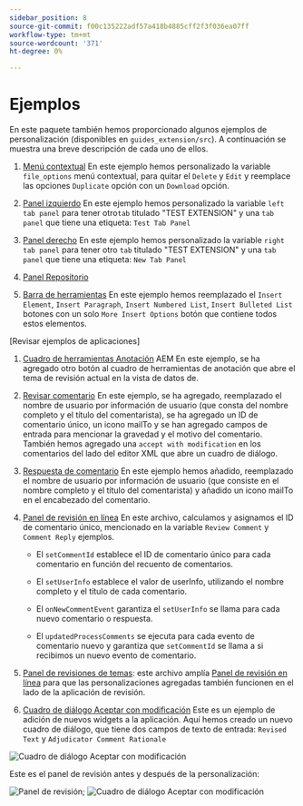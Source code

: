 ```yaml
---
sidebar_position: 8
source-git-commit: f00c135222adf57a418b4885cff2f3f036ea07ff
workflow-type: tm+mt
source-wordcount: '371'
ht-degree: 0%

---
```



# Ejemplos

En este paquete también hemos proporcionado algunos ejemplos de personalización (disponibles en `guides_extension/src`). A continuación se muestra una breve descripción de cada uno de ellos.

1. [Menú contextual](./../../src/file_options.ts)
En este ejemplo hemos personalizado la variable `file_options` menú contextual, para quitar el `Delete` y `Edit` y reemplace las opciones `Duplicate` opción con un `Download` opción.

2. [Panel izquierdo](../../src/left_panel_container.ts)
En este ejemplo hemos personalizado la variable `left tab panel` para tener otro`tab` titulado &quot;TEST EXTENSION&quot; y una `tab panel` que tiene una etiqueta: `Test Tab Panel`

3. [Panel derecho](../../src/right_panel_container.ts)
En este ejemplo hemos personalizado la variable `right tab panel` para tener otro `tab` titulado &quot;TEST EXTENSION&quot; y una `tab panel` que tiene una etiqueta: `New Tab Panel`

4. [Panel Repositorio](../../src/repository_panel.ts)

5. [Barra de herramientas](../../src/toolbar.ts)
En este ejemplo hemos reemplazado el `Insert Element`, `Insert Paragraph`, `Insert Numbered List`, `Insert Bulleted List` botones con un solo `More Insert Options` botón que contiene todos estos elementos.

[Revisar ejemplos de aplicaciones]

1. [Cuadro de herramientas Anotación](../../src/review_app_examples/annotation_extension.ts)
AEM En este ejemplo, se ha agregado otro botón al cuadro de herramientas de anotación que abre el tema de revisión actual en la vista de datos de.

2. [Revisar comentario](../../src/review_app_examples/review_comment.ts)
En este ejemplo, se ha agregado, reemplazado el nombre de usuario por información de usuario (que consta del nombre completo y el título del comentarista), se ha agregado un ID de comentario único, un icono mailTo y se han agregado campos de entrada para mencionar la gravedad y el motivo del comentario.
También hemos agregado una `accept with modification` en los comentarios del lado del editor XML que abre un cuadro de diálogo.

3. [Respuesta de comentario](../../src/review_app_examples/comment_reply.ts)
En este ejemplo hemos añadido, reemplazado el nombre de usuario por información de usuario (que consiste en el nombre completo y el título del comentarista) y añadido un icono mailTo en el encabezado del comentario.

4. [Panel de revisión en línea](../../src/review_app_examples/inline_review_panel.ts)
En este archivo, calculamos y asignamos el ID de comentario único, mencionado en la variable `Review Comment` y `Comment Reply` ejemplos.
   - El `setCommentId` establece el ID de comentario único para cada comentario en función del recuento de comentarios.

   - El `setUserInfo` establece el valor de userInfo, utilizando el nombre completo y el título de cada comentario.

   - El `onNewCommentEvent` garantiza el `setUserInfo` se llama para cada nuevo comentario o respuesta.

   - El `updatedProcessComments` se ejecuta para cada evento de comentario nuevo y garantiza que `setCommentId` se llama a si recibimos un nuevo evento de comentario.

5. [Panel de revisiones de temas](../../src/review_app_examples/topic_reviews.ts): este archivo amplía [Panel de revisión en línea](../../src/review_app_examples/inline_review_panel.ts) para que las personalizaciones agregadas también funcionen en el lado de la aplicación de revisión.

6. [Cuadro de diálogo Aceptar con modificación](../../src/review_app_examples/accept_with_modification_dialog.ts)
Este es un ejemplo de adición de nuevos widgets a la aplicación. Aquí hemos creado un nuevo cuadro de diálogo, que tiene dos campos de texto de entrada: `Revised Text` y `Adjudicator Comment Rationale`

![Cuadro de diálogo Aceptar con modificación](./imgs/accept_with_modification_dialogue.png)

Este es el panel de revisión antes y después de la personalización:

![Panel de revisión;](./imgs/review_panel.png)
![Cuadro de diálogo Aceptar con modificación](./imgs/customised_review_panel.png)
